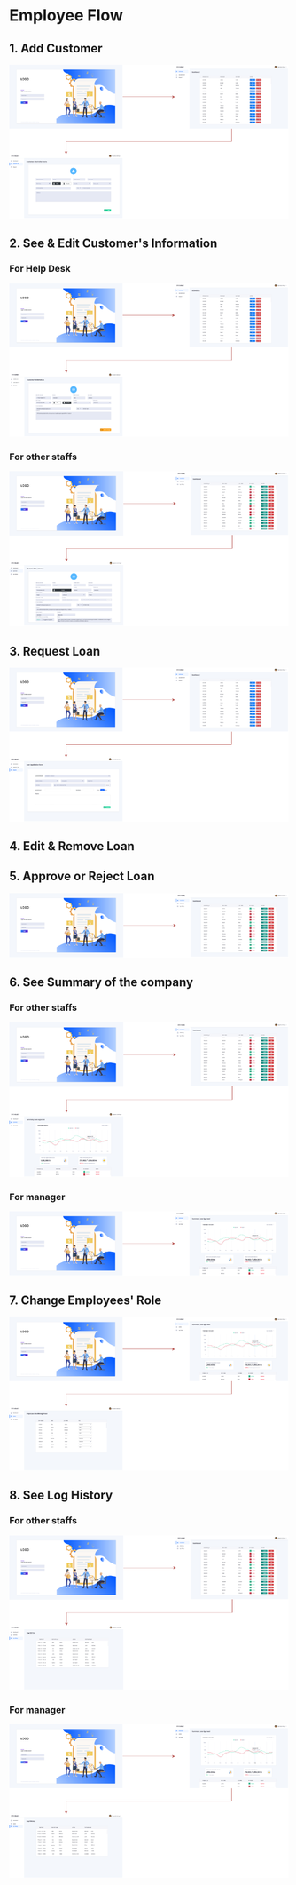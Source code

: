 # Employee Flow

## 1. Add Customer

![Add Customer](<../../../../.gitbook/assets/image (4).png>)

## 2. See & Edit Customer's Information

### For Help Desk

![See & Edit Customer's Information flow for Help Desk](<../../../../.gitbook/assets/image (14).png>)

### For other staffs

![See Customer Information & Machine Learning Suggestion flow for other staffs](<../../../../.gitbook/assets/image (16) (1).png>)

## 3. Request Loan

![Request Loan](<../../../../.gitbook/assets/image (15).png>)

## 4. Edit & Remove Loan

## 5. Approve or Reject Loan

![Approve or Reject Loan](<../../../../.gitbook/assets/image (7).png>)

## 6. See Summary of the company

### For other staffs

![See Summary of the company flow for other staffs](<../../../../.gitbook/assets/image (9).png>)

### For manager

![See Summary of the company flow for manager](<../../../../.gitbook/assets/image (3).png>)

## 7. Change Employees' Role

![Change Employees' Role](<../../../../.gitbook/assets/image (5) (1).png>)

## 8. See Log History

### For other staffs

![See Log History flow for other staffs](<../../../../.gitbook/assets/image (10).png>)

### For manager

![See Log History flow for manager](<../../../../.gitbook/assets/image (11).png>)
